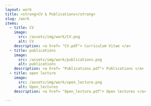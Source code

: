 ```yaml
---
layout: work
title: <strong>CV & Publications</strong>
slug: /work
items:
  - title: CV
    image:
      src: /assets/img/work/CV.png
      alt: CV
    description: <a href= "CV.pdf"> Curriculum Vitae </a>
  - title: publications
    image:
      src: /assets/img/work/publications.png
      alt: publications
    description: <a href= "Publications.pdf"> Publications </a>
  - title: open lecture
    image:
      src: /assets/img/work/open_lecture.png
      alt: Open_lectures 
    description: <a href= "Open_lecture.pdf"> Open lectures </a>

---
```

<br />



